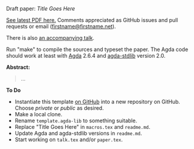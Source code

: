 Draft paper: *Title Goes Here*

[See latest PDF here.](http://conal.net/papers/foo/paper.pdf)
Comments appreciated as GitHub issues and pull requests or email (firstname@firstname.net).

There is also [an accompanying talk](http://conal.net/talks/foo.pdf).

Run "make" to compile the sources and typeset the paper.
The Agda code should work at least with [Agda](https://github.com/agda/agda) 2.6.4 and [agda-stdlib](https://github.com/agda/agda-stdlib) version 2.0.

**Abstract:**

> ...

**To Do**

*   Instantiate this template [on GitHub](https://github.com/conal/agda-latex) into a new repository on GitHub.
    Choose *private* or *public* as desired.
*   Make a local clone.
*   Rename `template.agda-lib` to something suitable.
*   Replace "Title Goes Here" in `macros.tex` and `readme.md`.
*   Update Agda and agda-stdlib versions in `readme.md`.
*   Start working on `talk.tex` and/or `paper.tex`.

